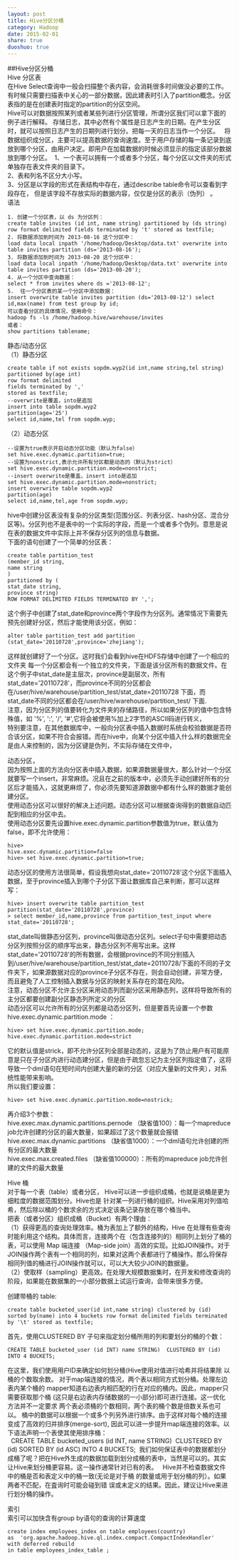 ```yaml
---
layout: post
title: Hive分区分桶
category: Hadoop
date: 2015-02-01
share: true
duoshuo: true
---
```

##Hive分区分桶  
Hive 分区表  
在Hive Select查询中一般会扫描整个表内容，会消耗很多时间做没必要的工作。有时候只需要扫描表中关心的一部分数据，因此建表时引入了partition概念。分区表指的是在创建表时指定的partition的分区空间。   
Hive可以对数据按照某列或者某些列进行分区管理，所谓分区我们可以拿下面的例子进行解释。 存储日志，其中必然有个属性是日志产生的日期。在产生分区时，就可以按照日志产生的日期列进行划分。把每一天的日志当作一个分区。   
将数据组织成分区，主要可以提高数据的查询速度。至于用户存储的每一条记录到底放到哪个分区，由用户决定。即用户在加载数据的时候必须显示的指定该部分数据放到哪个分区。 
1、一个表可以拥有一个或者多个分区，每个分区以文件夹的形式单独存在表文件夹的目录下。   
2、表和列名不区分大小写。   
3、分区是以字段的形式在表结构中存在，通过describe table命令可以查看到字段存在， 但是该字段不存放实际的数据内容，仅仅是分区的表示（伪列） 。  
语法  

	1. 创建一个分区表，以 ds 为分区列： 
	create table invites (id int, name string) partitioned by (ds string) row format delimited fields terminated by 't' stored as textfile; 
	2. 将数据添加到时间为 2013-08-16 这个分区中： 
	load data local inpath '/home/hadoop/Desktop/data.txt' overwrite into table invites partition (ds='2013-08-16'); 
	3. 将数据添加到时间为 2013-08-20 这个分区中： 
	load data local inpath '/home/hadoop/Desktop/data.txt' overwrite into table invites partition (ds='2013-08-20'); 
	4. 从一个分区中查询数据： 
	select * from invites where ds ='2013-08-12'; 
	5.  往一个分区表的某一个分区中添加数据： 
	insert overwrite table invites partition (ds='2013-08-12') select id,max(name) from test group by id; 
	可以查看分区的具体情况，使用命令： 
	hadoop fs -ls /home/hadoop.hive/warehouse/invites 
	或者： 
	show partitions tablename;
静态/动态分区  
（1）静态分区   

	create table if not exists sopdm.wyp2(id int,name string,tel string)
	partitioned by(age int)
	row format delimited
	fields terminated by ','
	stored as textfile;
	--overwrite是覆盖，into是追加
	insert into table sopdm.wyp2
	partition(age='25')
	select id,name,tel from sopdm.wyp;
（2）动态分区  

	--设置为true表示开启动态分区功能（默认为false）
	set hive.exec.dynamic.partition=true;
	--设置为nonstrict,表示允许所有分区都是动态的（默认为strict）
	set hive.exec.dynamic.partition.mode=nonstrict;
	--insert overwrite是覆盖，insert into是追加
	set hive.exec.dynamic.partition.mode=nonstrict;
	insert overwrite table sopdm.wyp2
	partition(age)
	select id,name,tel,age from sopdm.wyp;

hive中创建分区表没有复杂的分区类型(范围分区、列表分区、hash分区、混合分区等)。分区列也不是表中的一个实际的字段，而是一个或者多个伪列。意思是说在表的数据文件中实际上并不保存分区列的信息与数据。  
下面的语句创建了一个简单的分区表：  

	create table partition_test
	(member_id string,
	name string
	)
	partitioned by (
	stat_date string,
	province string)
	ROW FORMAT DELIMITED FIELDS TERMINATED BY ',';
这个例子中创建了stat_date和province两个字段作为分区列。通常情况下需要先预先创建好分区，然后才能使用该分区，例如： 
 
	alter table partition_test add partition (stat_date='20110728',province='zhejiang'); 
这样就创建好了一个分区。这时我们会看到hive在HDFS存储中创建了一个相应的文件夹
每一个分区都会有一个独立的文件夹，下面是该分区所有的数据文件。在这个例子中stat_date是主层次，province是副层次，所有stat_date='20110728'，而province不同的分区都会在/user/hive/warehouse/partition_test/stat_date=20110728 下面，而stat_date不同的分区都会在/user/hive/warehouse/partition_test/ 下面.   
注意，因为分区列的值要转化为文件夹的存储路径，所以如果分区列的值中包含特殊值，如 '%', ':', '/', '#',它将会被使用%加上2字节的ASCII码进行转义，   
特别要注意，在其他数据库中，一般向分区表中插入数据时系统会校验数据是否符合该分区，如果不符合会报错。而在hive中，向某个分区中插入什么样的数据完全是由人来控制的，因为分区键是伪列，不实际存储在文件中，   
  
动态分区，    
因为按照上面的方法向分区表中插入数据，如果源数据量很大，那么针对一个分区就要写一个insert，非常麻烦。况且在之前的版本中，必须先手动创建好所有的分区后才能插入，这就更麻烦了，你必须先要知道源数据中都有什么样的数据才能创建分区。  
使用动态分区可以很好的解决上述问题。动态分区可以根据查询得到的数据自动匹配到相应的分区中去。   
使用动态分区要先设置hive.exec.dynamic.partition参数值为true，默认值为false，即不允许使用：  

	hive> 	
	hive.exec.dynamic.partition=false
	hive> set hive.exec.dynamic.partition=true;
动态分区的使用方法很简单，假设我想向stat_date='20110728'这个分区下面插入数据，至于province插入到哪个子分区下面让数据库自己来判断，那可以这样写：  

	hive> insert overwrite table partition_test partition(stat_date='20110728',province)
	> select member_id,name,province from partition_test_input where stat_date='20110728';
stat_date叫做静态分区列，province叫做动态分区列。select子句中需要把动态分区列按照分区的顺序写出来，静态分区列不用写出来。这样stat_date='20110728'的所有数据，会根据province的不同分别插入到/user/hive/warehouse/partition_test/stat_date=20110728/下面的不同的子文件夹下，如果源数据对应的province子分区不存在，则会自动创建，非常方便，而且避免了人工控制插入数据与分区的映射关系存在的潜在风险。  
注意，动态分区不允许主分区采用动态列而副分区采用静态列，这样将导致所有的主分区都要创建副分区静态列所定义的分区  
动态分区可以允许所有的分区列都是动态分区列，但是要首先设置一个参数  hive.exec.dynamic.partition.mode ：

	hive> set hive.exec.dynamic.partition.mode;
	hive.exec.dynamic.partition.mode=strict
它的默认值是strick，即不允许分区列全部是动态的，这是为了防止用户有可能原意是只在子分区内进行动态建分区，但是由于疏忽忘记为主分区列指定值了，这将导致一个dml语句在短时间内创建大量的新的分区（对应大量新的文件夹），对系统性能带来影响。  
所以我们要设置：  

	hive> set hive.exec.dynamic.partition.mode=nostrick;

再介绍3个参数：  
hive.exec.max.dynamic.partitions.pernode （缺省值100）：每一个mapreduce job允许创建的分区的最大数量，如果超过了这个数量就会报错  
hive.exec.max.dynamic.partitions （缺省值1000）：一个dml语句允许创建的所有分区的最大数量  
hive.exec.max.created.files （缺省值100000）：所有的mapreduce job允许创建的文件的最大数量  
  
  
Hive 桶  
对于每一个表（table）或者分区， Hive可以进一步组织成桶，也就是说桶是更为细粒度的数据范围划分。Hive也是 针对某一列进行桶的组织。Hive采用对列值哈希，然后除以桶的个数求余的方式决定该条记录存放在哪个桶当中。  
把表（或者分区）组织成桶（Bucket）有两个理由：  
（1）获得更高的查询处理效率。桶为表加上了额外的结构，Hive 在处理有些查询时能利用这个结构。具体而言，连接两个在（包含连接列的）相同列上划分了桶的表，可以使用 Map 端连接 （Map-side join）高效的实现。比如JOIN操作。对于JOIN操作两个表有一个相同的列，如果对这两个表都进行了桶操作。那么将保存相同列值的桶进行JOIN操作就可以，可以大大较少JOIN的数据量。  
（2）使取样（sampling）更高效。在处理大规模数据集时，在开发和修改查询的阶段，如果能在数据集的一小部分数据上试运行查询，会带来很多方便。  

创建带桶的 table:  

	create table bucketed_user(id int,name string) clustered by (id) sorted by(name) into 4 buckets row format delimited fields terminated by '\t' stored as textfile; 
	
首先，使用CLUSTERED BY 子句来指定划分桶所用的列和要划分的桶的个数： 

	CREATE TABLE bucketed_user (id INT) name STRING)  CLUSTERED BY (id) INTO 4 BUCKETS; 
在这里，我们使用用户ID来确定如何划分桶(Hive使用对值进行哈希并将结果除 以桶的个数取余数。
对于map端连接的情况，两个表以相同方式划分桶。处理左边表内某个桶的 mapper知道右边表内相匹配的行在对应的桶内。因此，mapper只需要获取那个桶 (这只是右边表内存储数据的一小部分)即可进行连接。这一优化方法并不一定要求 两个表必须桶的个数相同，两个表的桶个数是倍数关系也可以。
桶中的数据可以根据一个或多个列另外进行排序。由于这样对每个桶的连接变成了高效的归并排序(merge-sort), 因此可以进一步提升map端连接的效率。以下语法声明一个表使其使用排序桶：  
 
	CREATE TABLE bucketed_users (id INT, name STRING)  CLUSTERED BY (id) SORTED BY (id ASC) INTO 4 BUCKETS; 
我们如何保证表中的数据都划分成桶了呢？把在Hive外生成的数据加载到划分成桶的表中，当然是可以的。其实让Hive来划分桶更容易。这一操作通常针对已有的表。   
Hive并不检查数据文件中的桶是否和表定义中的桶一致(无论是对于桶 的数量或用于划分桶的列）。如果两者不匹配，在査询时可能会碰到错 误或未定义的结果。因此，建议让Hive来进行划分桶的操作。   
  
索引  
索引可以加快含有group by语句的查询的计算速度  

	create index employees_index on table employees(country)
	as  'org.apache.hadoop.hive.ql.index.compact.CompactIndexHandler'
	with deferred rebuild
	in table employees_index_table ;
